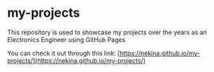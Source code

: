 # my-projects
This repository is used to showcase my projects over the years as an Electronics Engineer using GitHub Pages

You can check it out through this link: [https://nekina.github.io/my-projects/](https://nekina.github.io/my-projects/)
